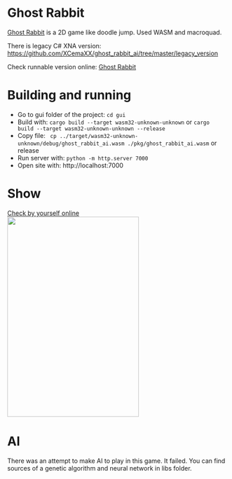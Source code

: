 # Ghost Rabbit
[Ghost Rabbit](https://xcemaxx.github.io/ghost_rabbit_ai) is a 2D game like doodle jump. Used WASM and macroquad.

There is legacy C# XNA version: https://github.com/XCemaXX/ghost_rabbit_ai/tree/master/legacy_version

Check runnable version online: [Ghost Rabbit](https://xcemaxx.github.io/ghost_rabbit_ai)

# Building and running
- Go to gui folder of the project: `cd gui`
- Build with: `cargo build --target wasm32-unknown-unknown` or `cargo build --target wasm32-unknown-unknown --release`
- Copy file: ` cp ../target/wasm32-unknown-unknown/debug/ghost_rabbit_ai.wasm ./pkg/ghost_rabbit_ai.wasm` or release
- Run server with: `python -m http.server 7000`
- Open site with: http://localhost:7000

# Show
[Check by yourself online](https://xcemaxx.github.io/ghost_rabbit_ai)  
<img src="./docs/ghost_rabbit_gameplay.gif" width="300" height="457" />

# AI
There was an attempt to make AI to play in this game. It failed.
You can find sources of a genetic algorithm and neural network in libs folder.